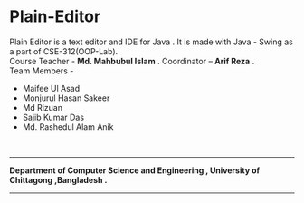 # Plain-Editor
Plain Editor is a text editor and IDE for Java . It is made with Java - Swing as a part of CSE-312(OOP-Lab). <br />
Course Teacher - **Md. Mahbubul Islam** . Coordinator – **Arif Reza** . <br />
Team Members - <ul>
  <li> Maifee Ul Asad </li> 
  <li> Monjurul Hasan Sakeer </li> 
  <li> Md Rizuan </li> 
  <li> Sajib Kumar Das </li> 
  <li> Md. Rashedul Alam Anik </li>
  </ul>

<br />
<hr />


**Department of Computer Science and Engineering , University of Chittagong ,Bangladesh .**


<hr />

